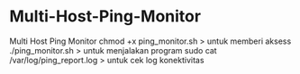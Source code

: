 # Multi-Host-Ping-Monitor
Multi Host Ping Monitor
chmod +x ping_monitor.sh > untuk memberi aksess
./ping_monitor.sh > untuk menjalakan program
sudo cat /var/log/ping_report.log > untuk cek log konektivitas
